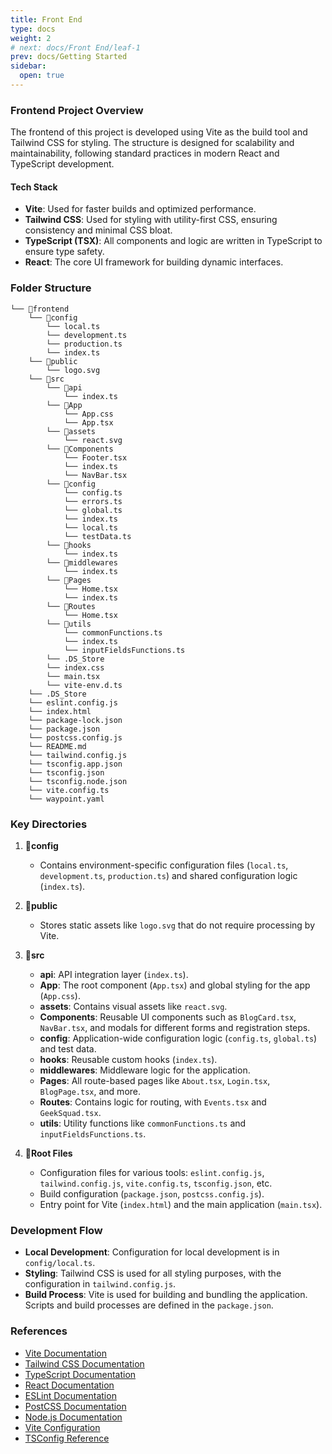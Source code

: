 ```yaml
---
title: Front End
type: docs
weight: 2
# next: docs/Front End/leaf-1
prev: docs/Getting Started
sidebar:
  open: true
---
```


### Frontend Project Overview

The frontend of this project is developed using Vite as the build tool and Tailwind CSS for styling. The structure is designed for scalability and maintainability, following standard practices in modern React and TypeScript development.

#### Tech Stack
- **Vite**: Used for faster builds and optimized performance.
- **Tailwind CSS**: Used for styling with utility-first CSS, ensuring consistency and minimal CSS bloat.
- **TypeScript (TSX)**: All components and logic are written in TypeScript to ensure type safety.
- **React**: The core UI framework for building dynamic interfaces.

### Folder Structure

```plaintext
└── 📁frontend
    └── 📁config
        └── local.ts
        └── development.ts
        └── production.ts
        └── index.ts
    └── 📁public
        └── logo.svg
    └── 📁src
        └── 📁api
            └── index.ts
        └── 📁App
            └── App.css
            └── App.tsx
        └── 📁assets
            └── react.svg
        └── 📁Components
            └── Footer.tsx
            └── index.ts
            └── NavBar.tsx
        └── 📁config
            └── config.ts
            └── errors.ts
            └── global.ts
            └── index.ts
            └── local.ts
            └── testData.ts
        └── 📁hooks
            └── index.ts
        └── 📁middlewares
            └── index.ts
        └── 📁Pages
            └── Home.tsx
            └── index.ts
        └── 📁Routes
            └── Home.tsx
        └── 📁utils
            └── commonFunctions.ts
            └── index.ts
            └── inputFieldsFunctions.ts
        └── .DS_Store
        └── index.css
        └── main.tsx
        └── vite-env.d.ts
    └── .DS_Store
    └── eslint.config.js
    └── index.html
    └── package-lock.json
    └── package.json
    └── postcss.config.js
    └── README.md
    └── tailwind.config.js
    └── tsconfig.app.json
    └── tsconfig.json
    └── tsconfig.node.json
    └── vite.config.ts
    └── waypoint.yaml
```

### Key Directories

1. **📁config**
   - Contains environment-specific configuration files (`local.ts`, `development.ts`, `production.ts`) and shared configuration logic (`index.ts`).

2. **📁public**
   - Stores static assets like `logo.svg` that do not require processing by Vite.

3. **📁src**
   - **api**: API integration layer (`index.ts`).
   - **App**: The root component (`App.tsx`) and global styling for the app (`App.css`).
   - **assets**: Contains visual assets like `react.svg`.
   - **Components**: Reusable UI components such as `BlogCard.tsx`, `NavBar.tsx`, and modals for different forms and registration steps.
   - **config**: Application-wide configuration logic (`config.ts`, `global.ts`) and test data.
   - **hooks**: Reusable custom hooks (`index.ts`).
   - **middlewares**: Middleware logic for the application.
   - **Pages**: All route-based pages like `About.tsx`, `Login.tsx`, `BlogPage.tsx`, and more.
   - **Routes**: Contains logic for routing, with `Events.tsx` and `GeekSquad.tsx`.
   - **utils**: Utility functions like `commonFunctions.ts` and `inputFieldsFunctions.ts`.

4. **📁Root Files**
   - Configuration files for various tools: `eslint.config.js`, `tailwind.config.js`, `vite.config.ts`, `tsconfig.json`, etc.
   - Build configuration (`package.json`, `postcss.config.js`).
   - Entry point for Vite (`index.html`) and the main application (`main.tsx`).

### Development Flow

- **Local Development**: Configuration for local development is in `config/local.ts`.
- **Styling**: Tailwind CSS is used for all styling purposes, with the configuration in `tailwind.config.js`.
- **Build Process**: Vite is used for building and bundling the application. Scripts and build processes are defined in the `package.json`.

### References

- [Vite Documentation](https://vitejs.dev/guide/)
- [Tailwind CSS Documentation](https://tailwindcss.com/docs)
- [TypeScript Documentation](https://www.typescriptlang.org/docs/)
- [React Documentation](https://reactjs.org/docs/getting-started.html)
- [ESLint Documentation](https://eslint.org/docs/user-guide/getting-started)
- [PostCSS Documentation](https://postcss.org/)
- [Node.js Documentation](https://nodejs.org/en/docs/)
- [Vite Configuration](https://vitejs.dev/config/)
- [TSConfig Reference](https://www.typescriptlang.org/tsconfig)
